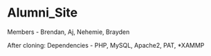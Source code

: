 # Alumni_Site
Members -
Brendan, Aj, Nehemie, Brayden


After cloning: 
    Dependencies - PHP, MySQL, Apache2, PAT, *XAMMP 
